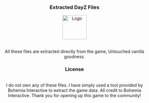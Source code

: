<div align="center">
<h3 align="center">Extracted DayZ Files</h3>
  
  <a href="https://github.com/m0edev/dayzfiles">
    <img src="https://i.ibb.co/L6GC0r9/Git.png" alt="Logo" width="80" height="80">
  </a>
  
  <p align="center">
    <br />
    <a>All these files are extracted directly from the game, Untouched vanilla goodness.</a>
  </p>


<h3 align="center">License</h3>
  <p align="center">
    <br />
    <a>I do not own any of these files. I have simply used a tool provided by Bohemia Interactive to extract the game data. All credit to Bohemia Interactive. Thank you for opening up this game to the community! </a>
  </p>
</div>


